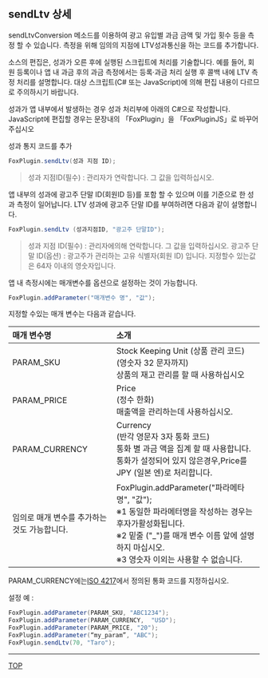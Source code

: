 ## sendLtv 상세

sendLtvConversion 메소드를 이용하여 광고 유입별 과금 금액 및 가입 횟수 등을 측정 할 수 있습니다. 측정을 위해 임의의 지점에 LTV성과통신을 하는 코드를 추가합니다.

소스의 편집은, 성과가 오른 후에 실행된 스크립트에 처리를 기술합니다. 예를 들어, 회원 등록이나 앱 내 과금 후의 과금 측정에서는 등록·과금 처리 실행 후 콜백 내에 LTV 측정 처리를 설명합니다.
대상 스크립트(C# 또는 JavaScript)에 의해 편집 내용이 다르므로 주의하시기 바랍니다.

성과가 앱 내부에서 발생하는 경우 성과 처리부에 아래의 C#으로 작성합니다.
JavaScript에 편집할 경우는 문장내의 「FoxPlugin」을 「FoxPluginJS」로 바꾸어 주십시오

성과 통지 코드를 추가

```cs
FoxPlugin.sendLtv(성과 지점 ID);
```
> 성과 지점ID(필수) : 관리자가 연락합니다. 그 값을 입력하십시오.


앱 내부의 성과에 광고주 단말 ID(회원ID 등)를 포함 할 수 있으며 이를 기준으로 한 성과 측정이 일어납니다. LTV 성과에 광고주 단말 ID를 부여하려면 다음과 같이 설명합니다.

```cs
FoxPlugin.sendLtv (성과지점ID, "광고주 단말ID");
```

> 성과 지점 ID(필수) : 관리자에의해 연락합니다. 그 값을 입력하십시오.
광고주 단말 ID(옵션) : 광고주가 관리하는 고유 식별자(회원 ID) 입니다.
지정할수 있는값은 64자 이내의 영숫자입니다.


앱 내 측정시에는 매개변수를 옵션으로 설정하는 것이 가능합니다.

```cs
FoxPlugin.addParameter("매개변수 명", "값");
```

지정할 수있는 매개 변수는 다음과 같습니다.

|매개 변수명|소개|
|:------|:------|
|PARAM_SKU|Stock Keeping Unit (상품 관리 코드)<br>(영숫자 32 문자까지)<br>상품의 재고 관리를 할 때 사용하십시오|
|PARAM_PRICE|Price<br>(정수 한화) <br>매출액을 관리하는데 사용하십시오. |
|PARAM_CURRENCY|Currency<br>(반각 영문자 3자 통화 코드) <br>통화 별 과금 액을 집계 할 때 사용합니다. <br>통화가 설정되어 있지 않은경우,Price를 JPY (일본 엔)로 처리합니다.|
|임의로 매개 변수를 추가하는 것도 가능합니다.|FoxPlugin.addParameter("파라메타명", "값");<br>※1 동일한 파라메터명을 작성하는 경우는 후자가활성화됩니다. <br>※2 밑줄 ("_")를 매개 변수 이름 앞에 설명하지 마십시오. <br> ※3 영숫자 이외는 사용할 수 없습니다.|

PARAM_CURRENCY에는[ISO 4217](http://ja.wikipedia.org/wiki/ISO_4217)에서 정의된 통화 코드를 지정하십시오.

설정 예 :
```cs
FoxPlugin.addParameter(PARAM_SKU, "ABC1234");
FoxPlugin.addParameter(PARAM_CURRENCY,  "USD");
FoxPlugin.addParameter(PARAM_PRICE, "20");
FoxPlugin.addParameter(“my_param”, "ABC");
FoxPlugin.sendLtv(70, "Taro");
```

---
[TOP](/lang/ko/doc/README.md)
